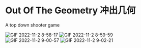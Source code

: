 # Out Of The Geometry 冲出几何
A top down shooter game

![GIF 2022-11-2 8-58-17](https://user-images.githubusercontent.com/61130039/199370540-243710d3-8817-433d-bbe9-37d6b47bdffd.gif)
![GIF 2022-11-2 8-59-59](https://user-images.githubusercontent.com/61130039/199370553-cf0809a6-33d5-4421-9aa8-c60af33aa1f7.gif)
![GIF 2022-11-2 9-00-57](https://user-images.githubusercontent.com/61130039/199370563-f6b4f143-42a3-4942-9c17-0fa90c7adf98.gif)
![GIF 2022-11-2 9-02-21](https://user-images.githubusercontent.com/61130039/199370572-228cd48e-be38-469d-a781-f3766a42242a.gif)
